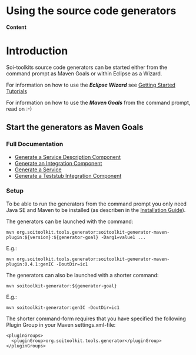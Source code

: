 # Using the source code generators #

**Content**


# Introduction #

Soi-toolkits source code generators can be started either from the command prompt as Maven Goals or within Eclipse as a Wizard.

For information on how to use the _**Eclipse Wizard**_ see [Getting Started Tutorials](Tutorials#Getting_started_tutorials.md)

For information on how to use the _**Maven Goals**_ from the command prompt, read on :-)

## Start the generators as Maven Goals ##

### Full Documentation ###

  * [Generate a Service Description Component](UG_UsingGenerator_genSDC.md)
  * [Generate an Integration Component](UG_UsingGenerator_genIC.md)
  * [Generate a Service](UG_UsingGenerator_genService.md)
  * [Generate a Teststub Integration Component](UG_UsingGenerator_genICTS.md)

### Setup ###
To be able to run the generators from the command prompt you only need Java SE and Maven to be installed (as describen in the [Installation Guide](InstallationGuide.md)).

The generators can be launched with the command:

```
mvn org.soitoolkit.tools.generator:soitoolkit-generator-maven-plugin:${version}:${generator-goal} -Darg1=value1 ...
```

E.g.:

```
mvn org.soitoolkit.tools.generator:soitoolkit-generator-maven-plugin:0.4.1:genIC -DoutDir=ic1
```

The generators can also be launched with a shorter command:

```
mvn soitoolkit-generator:${generator-goal}
```

E.g.:

```
mvn soitoolkit-generator:genIC -DoutDir=ic1
```

The shorter command-form requires that you have specified the following Plugin Group in your Maven settings.xml-file:

```
<pluginGroups>
  <pluginGroup>org.soitoolkit.tools.generator</pluginGroup>
</pluginGroups>
```